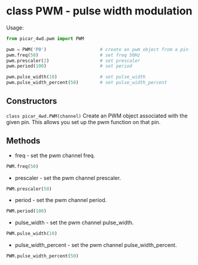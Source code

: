 # class PWM - pulse width modulation

Usage:
```python
from picar_4wd.pwm import PWM

pwm = PWM('P0')                    # create an pwm object from a pin
pwm.freq(50)                       # set freq 50Hz
pwm.prescaler(2)                   # set prescaler 
pwm.period(100)                    # set period 

pwm.pulse_width(10)                # set pulse_width 
pwm.pulse_width_percent(50)        # set pulse_width_percent 
```
## Constructors
```class picar_4wd.PWM(channel)```
Create an PWM object associated with the given pin. This allows you set up the pwm function on that pin.

## Methods
- freq - set the pwm channel freq.
```python
PWM.freq(50)
```
- prescaler - set the pwm channel prescaler.
```python
PWM.prescaler(50)
```
- period - set the pwm channel period.
```python
PWM.period(100)
```
- pulse_width - set the pwm channel pulse_width.
```python
PWM.pulse_width(10)
```
- pulse_width_percent - set the pwm channel pulse_width_percent.
```python
PWM.pulse_width_percent(50)
```